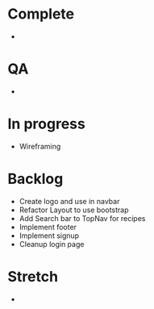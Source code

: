 # Complete
- 

# QA
- 

# In progress
- Wireframing

# Backlog
- Create logo and use in navbar
- Refactor Layout to use bootstrap <Container>
- Add Search bar to TopNav for recipes
- Implement footer
- Implement signup
- Cleanup login page

# Stretch
- 
